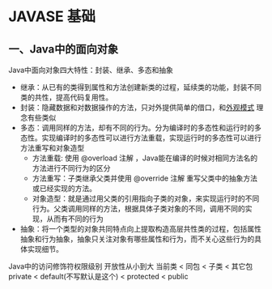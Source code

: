 # JAVASE 基础

## 一、Java中的面向对象
Java中面向对象四大特性：封装、继承、多态和抽象

- 继承：从已有的类得到属性和方法创建新类的过程，延续类的功能，封装不同类的共性，提高代码复用性。
- 封装：隐藏数据和对数据操作的方法，只对外提供简单的借口，和[外观模式](https://github.com/li-guohao/study/tree/main/Java) 理念有些类似
- 多态：调用同样的方法，却有不同的行为。分为编译时的多态性和运行时的多态性。实现编译时的多态性可以进行方法重载，实现运行时的多态性可以进行方法重写和对象造型
    - 方法重载: 使用 @overload 注解 ，Java能在编译的时候对相同方法名的方法进行不同行为的区分
    - 方法重写：子类继承父类并使用 @override 注解 重写父类中的抽象方法或已经实现的方法。
    - 对象造型：就是通过用父类的引用指向子类的对象，来实现运行时的不同行为。父类调用同样的方法，根据具体子类对象的不同，调用不同的实现，从而有不同的行为
- 抽象：将一个类型的对象共同特点向上提取构造高层共性类的过程，包括属性抽象和行为抽象，抽象只关注对象有哪些属性和行为，而不关心这些行为的具体实现细节。

Java中的访问修饰符权限级别
开放性从小到大
当前类 < 同包 < 子类 < 其它包
private < default(不写默认是这个) < protected < public